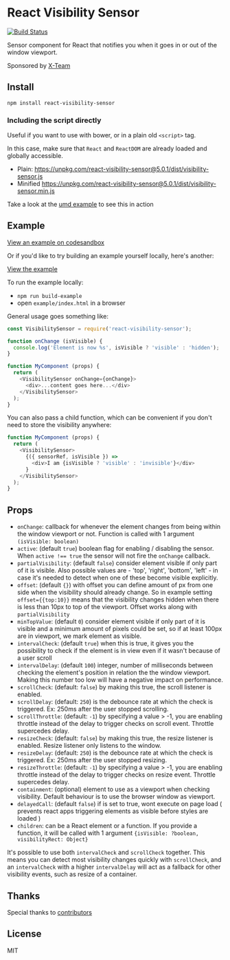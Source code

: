 React Visibility Sensor
====

[![Build Status](https://secure.travis-ci.org/joshwnj/react-visibility-sensor.png)](http://travis-ci.org/joshwnj/react-visibility-sensor)

Sensor component for React that notifies you when it goes in or out of the window viewport.

Sponsored by [X-Team](https://x-team.com)

Install
----

`npm install react-visibility-sensor`

### Including the script directly

Useful if you want to use with bower, or in a plain old `<script>` tag.

In this case, make sure that `React` and `ReactDOM` are already loaded and globally accessible.

- Plain: <https://unpkg.com/react-visibility-sensor@5.0.1/dist/visibility-sensor.js>
- Minified <https://unpkg.com/react-visibility-sensor@5.0.1/dist/visibility-sensor.min.js>

Take a look at the [umd example](./example-umd/) to see this in action

Example
----

[View an example on codesandbox](https://codesandbox.io/s/p73kyx9zpm)

Or if you'd like to try building an example yourself locally, here's another:

[View the example](https://joshwnj.github.io/react-visibility-sensor/)

To run the example locally:

- `npm run build-example`
- open `example/index.html` in a browser

General usage goes something like:

```js
const VisibilitySensor = require('react-visibility-sensor');

function onChange (isVisible) {
  console.log('Element is now %s', isVisible ? 'visible' : 'hidden');
}

function MyComponent (props) {
  return (
    <VisibilitySensor onChange={onChange}>
      <div>...content goes here...</div>
    </VisibilitySensor>
  );
}
```

You can also pass a child function, which can be convenient if you don't need to store the visibility anywhere:

```js
function MyComponent (props) {
  return (
    <VisibilitySensor>
      {({ sensorRef, isVisible }) =>
        <div>I am {isVisible ? 'visible' : 'invisible'}</div>
      }
    </VisibilitySensor>
  );
}
```

Props
----

- `onChange`: callback for whenever the element changes from being within the window viewport or not. Function is called with 1 argument `(isVisible: boolean)`
- `active`: (default `true`) boolean flag for enabling / disabling the sensor.  When `active !== true` the sensor will not fire the `onChange` callback.
- `partialVisibility`: (default `false`) consider element visible if only part of it is visible. Also possible values are - 'top', 'right', 'bottom', 'left' - in case it's needed to detect when one of these become visible explicitly.
- `offset`: (default `{}`) with offset you can define amount of px from one side when the visibility should already change. So in example setting `offset={{top:10}}` means that the visibility changes hidden when there is less than 10px to top of the viewport. Offset works along with `partialVisibility`
- `minTopValue`: (default `0`) consider element visible if only part of it is visible and a minimum amount of pixels could be set, so if at least 100px are in viewport, we mark element as visible.
- `intervalCheck`: (default `true`) when this is true, it gives you the possibility to check if the element is in view even if it wasn't because of a user scroll
- `intervalDelay`: (default `100`) integer, number of milliseconds between checking the element's position in relation the the window viewport. Making this number too low will have a negative impact on performance.
- `scrollCheck`: (default: `false`) by making this true, the scroll listener is enabled.
- `scrollDelay`: (default: `250`) is the debounce rate at which the check is triggered. Ex: 250ms after the user stopped scrolling.
- `scrollThrottle`: (default: `-1`) by specifying a value > -1, you are enabling throttle instead of the delay to trigger checks on scroll event. Throttle supercedes delay.
- `resizeCheck`: (default: `false`) by making this true, the resize listener is enabled. Resize listener only listens to the window.
- `resizeDelay`: (default: `250`) is the debounce rate at which the check is triggered. Ex: 250ms after the user stopped resizing.
- `resizeThrottle`: (default: `-1`) by specifying a value > -1, you are enabling throttle instead of the delay to trigger checks on resize event. Throttle supercedes delay.
- `containment`: (optional) element to use as a viewport when checking visibility. Default behaviour is to use the browser window as viewport.
- `delayedCall`: (default `false`) if is set to true, wont execute on page load ( prevents react apps triggering elements as visible before styles are loaded )
- `children`: can be a React element or a function.  If you provide a function, it will be called with 1 argument `{isVisible: ?boolean, visibilityRect: Object}`

It's possible to use both `intervalCheck` and `scrollCheck` together. This means you can detect most visibility changes quickly with `scrollCheck`, and an `intervalCheck` with a higher `intervalDelay` will act as a fallback for other visibility events, such as resize of a container.

Thanks
----

Special thanks to [contributors](https://github.com/joshwnj/react-visibility-sensor/graphs/contributors)

License
----

MIT
